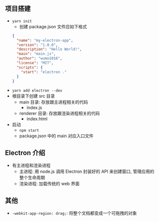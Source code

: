 ## 项目搭建

- `yarn init`
  - 创建 package.json 文件应如下格式
  ```json
  {
    "name": "my-electron-app",
    "version": "1.0.0",
    "description": "Hello World!",
    "main": "main.js",
    "author": "wumo1016",
    "license": "MIT",
    "scripts": {
      "start": "electron ."
    }
  }
  ```
- `yarn add electron --dev`
- 根目录下创建 src 目录
  - main 目录: 存放跟主进程相关的代码
    - index.js
  - renderer 目录: 存放跟渲染进程相关的代码
    - index.html
- 启动
  - `npm start`
  - package.json 中的 main 对应入口文件

## Electron 介绍

- 有主进程和渲染进程
  - 主进程: 用 node.js 调用 Electron 封装好的 API 来创建窗口, 管理应用的整个生命周期
  - 渲染进程: 加载传统的 web 界面

## 其他

- `-webkit-app-region: drag;`: 将整个文档都变成一个可拖拽的对象
